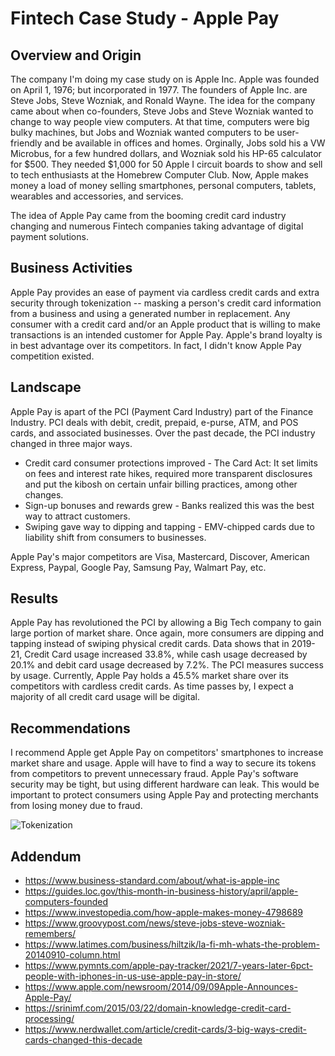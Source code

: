 # Fintech Case Study - Apple Pay

## Overview and Origin

The company I'm doing my case study on is Apple Inc. Apple was founded on April 1, 1976; but incorporated in 1977. The founders of Apple Inc. are Steve Jobs, Steve Wozniak, and Ronald Wayne. The idea for the company came about when co-founders, Steve Jobs and Steve Wozniak wanted to change to way people view computers. At that time, computers were big bulky machines, but Jobs and Wozniak wanted computers to be user-friendly and be available in offices and homes. Orginally, Jobs sold his a VW Microbus, for a few hundred dollars, and Wozniak sold his HP-65 calculator for $500. They needed $1,000 for 50 Apple I circuit boards to show and sell to tech enthusiasts at the Homebrew Computer Club. Now, Apple makes money a load of money selling smartphones, personal computers, tablets, wearables and accessories, and services.

The idea of Apple Pay came from the booming credit card industry changing and numerous Fintech companies taking advantage of digital payment solutions.

## Business Activities

Apple Pay provides an ease of payment via cardless credit cards and extra security through tokenization -- masking a person's credit card information from a business and using a generated number in replacement. Any consumer with a credit card and/or an Apple product that is willing to make transactions is an intended customer for Apple Pay. Apple's brand loyalty is in best advantage over its competitors. In fact, I didn't know Apple Pay competition existed. 

## Landscape

Apple Pay is apart of the PCI (Payment Card Industry) part of the Finance Industry. PCI deals with debit, credit, prepaid, e-purse, ATM, and POS cards, and associated businesses. Over the past decade, the PCI industry changed in three major ways.
 * Credit card consumer protections improved - The Card Act: It set limits on fees and interest rate hikes, required more transparent disclosures and put the kibosh on certain unfair billing practices, among other changes.
 * Sign-up bonuses and rewards grew - Banks realized this was the best way to attract customers.
 * Swiping gave way to dipping and tapping - EMV-chipped cards due to liability shift from consumers to businesses.

Apple Pay's major competitors are Visa, Mastercard, Discover, American Express, Paypal, Google Pay, Samsung Pay, Walmart Pay, etc.

## Results

Apple Pay has revolutioned the PCI by allowing a Big Tech company to gain large portion of market share. Once again, more consumers are dipping and tapping instead of swiping physical credit cards. Data shows that in 2019-21, Credit Card usage increased 33.8%, while cash usage decreased by 20.1% and debit card usage decreased by 7.2%. The PCI measures success by usage. Currently, Apple Pay holds a 45.5% market share over its competitors with cardless credit cards. As time passes by, I expect a majority of all credit card usage will be digital.

## Recommendations

I recommend Apple get Apple Pay on competitors' smartphones to increase market share and usage. Apple will have to find a way to secure its tokens from competitors to prevent unnecessary fraud. Apple Pay's software security may be tight, but using different hardware can leak. This would be important to protect consumers using Apple Pay and protecting merchants from losing money due to fraud.

![Tokenization](https://en.wikipedia.org/wiki/Tokenization_(data_security)#/media/File:How_mobile_payment_tokenization_works.png)

## Addendum
  * https://www.business-standard.com/about/what-is-apple-inc
  * https://guides.loc.gov/this-month-in-business-history/april/apple-computers-founded
  * https://www.investopedia.com/how-apple-makes-money-4798689
  * https://www.groovypost.com/news/steve-jobs-steve-wozniak-remembers/
  * https://www.latimes.com/business/hiltzik/la-fi-mh-whats-the-problem-20140910-column.html
  * https://www.pymnts.com/apple-pay-tracker/2021/7-years-later-6pct-people-with-iphones-in-us-use-apple-pay-in-store/
  * https://www.apple.com/newsroom/2014/09/09Apple-Announces-Apple-Pay/
  * https://srinimf.com/2015/03/22/domain-knowledge-credit-card-processing/
  * https://www.nerdwallet.com/article/credit-cards/3-big-ways-credit-cards-changed-this-decade
